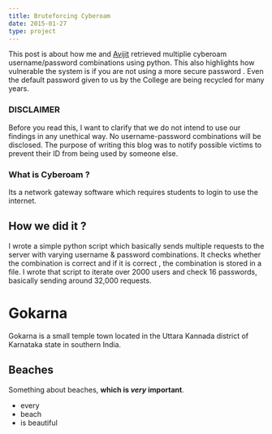 ```yaml
---
title: Bruteforcing Cyberoam
date: 2015-01-27
type: project
---
```


This post is about how me and [Avijit](https://twitter.com/526avijit) retrieved multiplie cyberoam username/password combinations using python. This also highlights how vulnerable the system is if you are not using a more secure password . Even the default password given to us by the College are being recycled for many years.

### DISCLAIMER
Before you read this, I want to clarify that we do not intend to use our findings in any unethical way. No username-password combinations will be disclosed. The purpose of writing this blog was to notify possible victims to prevent their ID from being used by someone else.

### What is Cyberoam ?
Its a network gateway software which requires students to login to use the internet.

## How we did it ?
I wrote a simple python script which basically sends multiple requests to the server with varying username & password combinations. It checks whether the combination is correct and if it is correct , the combination is stored in a file. I wrote that script to iterate over 2000 users and check 16 passwords, basically sending around 32,000 requests.


# Gokarna
Gokarna is a small temple town located in the Uttara Kannada district of Karnataka state in southern India.

## Beaches
Something about beaches, **which is *very* important**.

- every
- beach
- is beautiful